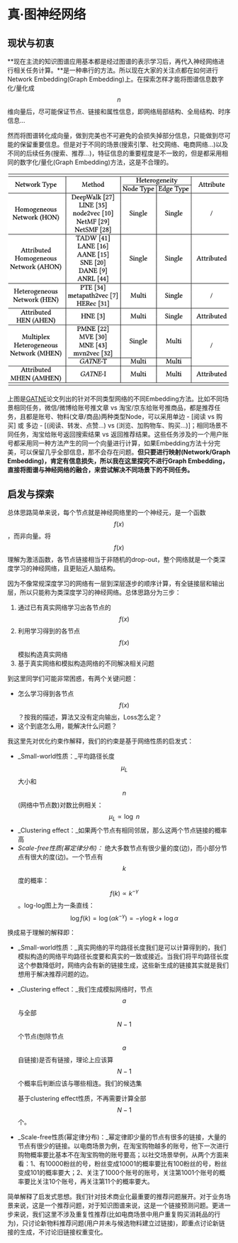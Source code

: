 # 真·图神经网络

## **现状与初衷**

**现在主流的知识图谱应用基本都是经过图谱的表示学习后，再代入神经网络进行相关任务计算。**是一种串行的方法。所以现在大家的关注点都在如何进行Network Embedding\(Graph Embedding\)上。在探索怎样才能将图谱信息数字化/量化成 $$n$$ 维向量后，尽可能保证节点、链接和属性信息，即网络局部结构、全局结构、时序信息...

然而将图谱转化成向量，做到完美也不可避免的会损失掉部分信息，只能做到尽可能的保留重要信息。但是对于不同的场景\(搜索引擎、社交网络、电商网络...\)以及不同的后续任务\(搜索、推荐...\)，特征信息的重要程度是不一致的，但是都采用相同的数字化/量化\(Graph Embedding\)方法，这是不合理的。

![GATNE&#x8BBA;&#x6587;&#x4E2D;&#x603B;&#x7ED3;&#x9488;&#x5BF9;&#x5404;&#x7C7B;&#x578B;&#x7F51;&#x7EDC;&#x7684;&#x4E0D;&#x540C;&#x65B9;&#x6CD5;](../../../.gitbook/assets/gatne.png)

上图是[GATNE](https://github.com/THUDM/GATNE)论文列出的针对不同类型网络的不同Embedding方法。比如不同场景相同任务，微信/微博给账号推文章 vs 淘宝/京东给账号推商品，都是推荐任务，且都是账号、物料\(文章/商品\)两种类型Node，可以采用单边 - \[阅读 vs 购买\] 或 多边 - \[\(阅读、转发、点赞...\) vs \(浏览、加购物车、购买...\)\]；相同场景不同任务，淘宝给账号返回搜索结果 vs 返回推荐结果。这些任务涉及的一个用户账号都采用同一种方法产生的同一个向量进行计算，如果Embedding方法十分完美，可以保留几乎全部信息，那不会存在问题。**但只要进行映射\(Network/Graph Embedding\)，肯定有信息损失，所以我在这里探究不进行Graph Embedding，直接将图谱与神经网络的融合，来尝试解决不同场景下的不同任务。**

## 启发与探索

总体思路简单来说，每个节点就是神经网络里的一个神经元，是一个函数 $$f(x)$$ ，而非向量。将 $$f(x)$$ 理解为激活函数，各节点链接相当于非随机的drop-out，整个网络就是一个类深度学习的神经网络，且更贴近人脑结构。

因为不像常规深度学习的网络有一层到深层逐步的顺序计算，有全链接层和输出层，所以只能称为类深度学习的神经网络。总体思路分为三步：

1. 通过已有真实网络学习出各节点的 $$f(x)$$ 
2. 利用学习得到的各节点 $$f(x)$$ 模拟构造真实网络
3. 基于真实网络和模拟构造网络的不同解决相关问题

到这里同学们可能非常困惑，有两个关键问题：

* 怎么学习得到各节点 $$f(x)$$ ？按我的描述，算法又没有定向输出，Loss怎么定？
* 这个到底怎么用，能解决什么问题？

我这里先对优化约束作解释，我们的约束是基于网络性质的启发式：

* _Small-world性质：_平均路径长度 $$\mu_L$$大小和 $$n$$\(网络中节点数\)对数比例相关： $$\mu_L \propto \log\ n$$ 
* _Clustering effect：_如果两个节点有相同邻居，那么这两个节点链接的概率高
* _Scale-free性质\(幂定律分布\)：_ 绝大多数节点有很少量的度\(边\)，而小部分节点有很大的度\(边\)。一个节点有 $$k$$ 度的概率： $$f(k) \propto k^{-\gamma}$$ 。log-log图上为一条直线： $$\log f(k) = \log(\alpha k^{-\gamma})=-\gamma \log k\ +\ \log\alpha $$ 

换成易于理解的解释即：

* _Small-world性质：_真实网络的平均路径长度我们是可以计算得到的，我们模拟构造的网络平均路径长度要和真实的一致或接近。当我们将平均路径长度这个参数降低时，网络内会有新的链接生成，这些新生成的链接其实就是我们想用于解决推荐问题的边。
* _Clustering effect：_我们生成模拟网络时，节点 $$a$$ 与全部 $$N-1$$ 个节点\(刨除节点 $$a$$ 自链接\)是否有链接，理论上应该算 $$N-1$$ 个概率后判断应该与哪些相连。我们的候选集

  基于clustering effect性质，不再需要计算全部 $$N-1$$ 个。

* _Scale-free性质\(幂定律分布\)：_幂定律即少量的节点有很多的链接，大量的节点有很少的链接。以电商场景为例，在淘宝购物越多的账号，他下一次进行购物概率要比基本不在淘宝购物的账号要高；以社交场景举例，从两个方面来看：1、有10000粉丝的号，粉丝变成10001的概率要比有100粉丝的号，粉丝变成101的概率要大；2、关注了1000个账号的账号，关注第1001个账号的概率要比关注10个账号，再关注第11个的概率要大。

简单解释了启发式思想。我们针对技术商业化最重要的推荐问题展开。对于业务场景来说，这是一个推荐问题，对于知识图谱来说，这是一个链接预测问题。更进一步来说，我们这里不涉及重复性推荐\(比如电商场景中用户重复购买消耗品的行为\)，只讨论新物料推荐问题\(用户并未与候选物料建立过链接\)，即重点讨论新链接的生成，不讨论旧链接权重变化。





